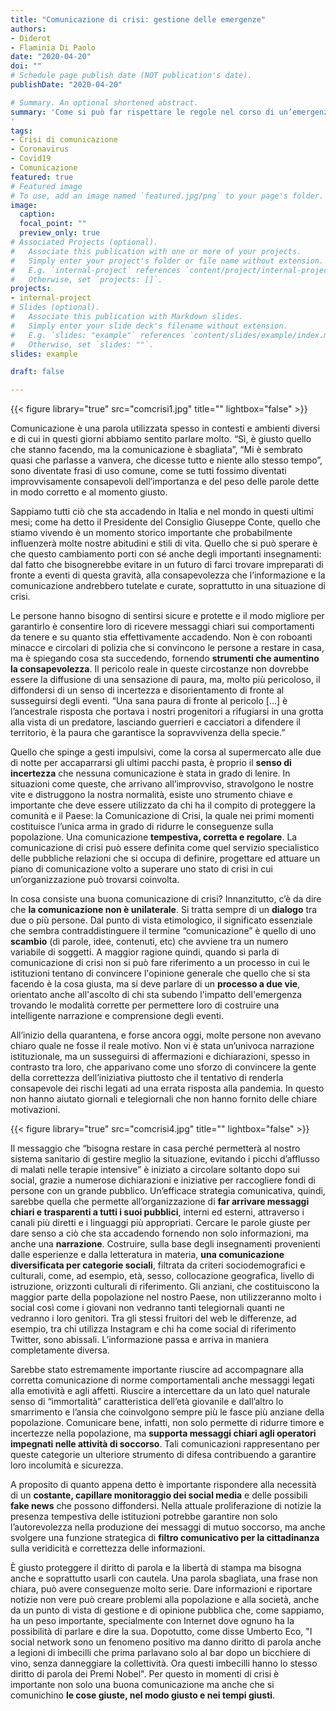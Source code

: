 ```yaml
---
title: "Comunicazione di crisi: gestione delle emergenze"
authors:
- Diderot
- Flaminia Di Paolo
date: "2020-04-20"
doi: ""
# Schedule page publish date (NOT publication's date).
publishDate: "2020-04-20"

# Summary. An optional shortened abstract.
summary: 'Come si può far rispettare le regole nel corso di un’emergenza? Quali sono i criteri migliori di comunicazione? Cos’è la comunicazione di crisi? Tra decreti, notizie e inviti a non violare la quarantena, Diderot approfondisce i meccanismi e le strategie comunicative nei periodi più difficili, nei quali c’è bisogno di chiarezza e immediatezza
'
tags:
- Crisi di comunicazione
- Coronavirus
- Covid19
- Comunicazione
featured: true
# Featured image
# To use, add an image named `featured.jpg/png` to your page's folder.
image:
  caption:
  focal_point: ""
  preview_only: true
# Associated Projects (optional).
#   Associate this publication with one or more of your projects.
#   Simply enter your project's folder or file name without extension.
#   E.g. `internal-project` references `content/project/internal-project/index.md`.
#   Otherwise, set `projects: []`.
projects:
- internal-project
# Slides (optional).
#   Associate this publication with Markdown slides.
#   Simply enter your slide deck's filename without extension.
#   E.g. `slides: "example"` references `content/slides/example/index.md`.
#   Otherwise, set `slides: ""`.
slides: example

draft: false

---
```


{{< figure library="true" src="comcrisi1.jpg" title="" lightbox="false" >}}

Comunicazione è una parola utilizzata spesso in contesti e ambienti diversi e di cui in questi giorni abbiamo sentito parlare molto. “Sì, è giusto quello che stanno facendo, ma la comunicazione è sbagliata”, “Mi è sembrato quasi che parlasse a vanvera, che dicesse tutto e niente allo stesso tempo”, sono diventate frasi di uso comune, come se tutti fossimo diventati improvvisamente consapevoli dell’importanza e del peso delle parole dette in modo corretto e al momento giusto.


Sappiamo tutti ciò che sta accadendo in Italia e nel mondo in questi ultimi mesi; come ha detto il Presidente del Consiglio Giuseppe Conte, quello che stiamo vivendo è un momento storico importante che probabilmente influenzerà molte nostre abitudini e stili di vita. Quello che si può sperare è che questo cambiamento porti con sé anche degli importanti insegnamenti: dal fatto che bisognerebbe evitare in un futuro di farci trovare impreparati di fronte a eventi di questa gravità, alla consapevolezza che l’informazione e la comunicazione andrebbero tutelate e curate, soprattutto in una situazione di crisi.


Le persone hanno bisogno di sentirsi sicure e protette e il modo migliore per garantirlo è consentire loro di ricevere messaggi chiari sui comportamenti da tenere e su quanto stia effettivamente accadendo. Non è con roboanti minacce e circolari di polizia che si convincono le persone a restare in casa, ma è spiegando cosa sta succedendo, fornendo **strumenti che aumentino la consapevolezza**. Il pericolo reale in queste circostanze non dovrebbe essere la diffusione di una sensazione di paura, ma, molto più pericoloso, il diffondersi di un senso di incertezza e disorientamento di fronte al susseguirsi degli eventi. “Una sana paura di fronte al pericolo […] è l’ancestrale risposta che portava i nostri progenitori a rifugiarsi in una grotta alla vista di un predatore, lasciando guerrieri e cacciatori a difendere il territorio, è la paura che garantisce la sopravvivenza della specie.”


Quello che spinge a gesti impulsivi, come la corsa al supermercato alle due di notte per accaparrarsi gli ultimi pacchi pasta, è proprio il **senso di incertezza** che nessuna comunicazione è stata in grado di lenire. In situazioni come queste, che arrivano all’improvviso, stravolgono le nostre vite e distruggono la nostra normalità, esiste uno strumento chiave e importante che deve essere utilizzato da chi ha il compito di proteggere la comunità e il Paese: la Comunicazione di Crisi, la quale nei primi momenti costituisce l’unica arma in grado di ridurre le conseguenze sulla popolazione. Una comunicazione **tempestiva, corretta e regolare**.
La comunicazione di crisi può essere definita come quel servizio specialistico delle pubbliche relazioni che si occupa di definire, progettare ed attuare un piano di comunicazione volto a superare uno stato di crisi in cui un’organizzazione può trovarsi coinvolta.


In cosa consiste una buona comunicazione di crisi? Innanzitutto, c’è da dire che **la comunicazione non è unilaterale**. Si tratta sempre di un **dialogo** tra due o più persone. Dal punto di vista etimologico, il significato essenziale che sembra contraddistinguere il termine “comunicazione” è quello di uno **scambio** (di parole, idee, contenuti, etc) che avviene tra un numero variabile di soggetti. A maggior ragione quindi, quando si parla di comunicazione di crisi non si può fare riferimento a un processo in cui le istituzioni tentano di convincere l'opinione generale che quello che si sta facendo è la cosa giusta, ma si deve parlare di un **processo a due vie**, orientato anche all'ascolto di chi sta subendo l'impatto dell'emergenza trovando le modalità corrette per permettere loro di costruire una intelligente narrazione e comprensione degli eventi.


All’inizio della quarantena, e forse ancora oggi, molte persone non avevano chiaro quale ne fosse il reale motivo. Non vi è stata un’univoca narrazione istituzionale, ma un susseguirsi di affermazioni e dichiarazioni, spesso in contrasto tra loro, che apparivano come uno sforzo di convincere la gente della correttezza dell’iniziativa piuttosto che il tentativo di renderla consapevole dei rischi legati ad una errata risposta alla pandemia. In questo non hanno aiutato giornali e telegiornali che non hanno fornito delle chiare motivazioni.

{{< figure library="true" src="comcrisi4.jpg" title="" lightbox="false" >}}

Il messaggio che “bisogna restare in casa perché permetterà al nostro sistema sanitario di gestire meglio la situazione, evitando i picchi d’afflusso di malati nelle terapie intensive” è iniziato a circolare soltanto dopo sui social, grazie a numerose dichiarazioni e iniziative per raccogliere fondi di persone con un grande pubblico.
Un’efficace strategia comunicativa, quindi, sarebbe quella che permette all’organizzazione di **far arrivare messaggi chiari e trasparenti a tutti i suoi pubblici**, interni ed esterni, attraverso i canali più diretti e i linguaggi più appropriati. Cercare le parole giuste per dare senso a ciò che sta accadendo fornendo non solo informazioni, ma anche una **narrazione**. Costruire, sulla base degli insegnamenti provenienti dalle esperienze e dalla letteratura in materia, **una comunicazione diversificata per categorie sociali**, filtrata da criteri sociodemografici e culturali, come, ad esempio, età, sesso, collocazione geografica, livello di istruzione, orizzonti culturali di riferimento. Gli anziani, che costituiscono la maggior parte della popolazione nel nostro Paese, non utilizzeranno molto i social così come i giovani non vedranno tanti telegiornali quanti ne vedranno i loro genitori. Tra gli stessi fruitori del web le differenze, ad esempio, tra chi utilizza Instagram e chi ha come social di riferimento Twitter, sono abissali. L’informazione passa e arriva in maniera completamente diversa.


Sarebbe stato estremamente importante riuscire ad accompagnare alla corretta comunicazione di norme comportamentali anche messaggi legati alla emotività e agli affetti. Riuscire a intercettare da un lato quel naturale senso di “immortalità” caratteristica dell’età giovanile e dall’altro lo smarrimento e l’ansia che coinvolgono sempre più le fasce più anziane della popolazione. Comunicare bene, infatti, non solo permette di ridurre timore e incertezze nella popolazione, ma **supporta messaggi chiari agli operatori impegnati nelle attività di soccorso**. Tali comunicazioni rappresentano per queste categorie un ulteriore strumento di difesa contribuendo a garantire loro incolumità e sicurezza.


A proposito di quanto appena detto è importante rispondere alla necessità di un **costante, capillare monitoraggio dei social media** e delle possibili **fake news** che possono diffondersi. Nella attuale proliferazione di notizie la presenza tempestiva delle istituzioni potrebbe garantire non solo l’autorevolezza nella produzione dei messaggi di mutuo soccorso, ma anche svolgere una funzione strategica di **filtro comunicativo per la cittadinanza** sulla veridicità e correttezza delle informazioni.


È giusto proteggere il diritto di parola e la libertà di stampa ma bisogna anche e soprattutto usarli con cautela. Una parola sbagliata, una frase non chiara, può avere conseguenze molto serie. Dare informazioni e riportare notizie non vere può creare problemi alla popolazione e alla società, anche da un punto di vista di gestione e di opinione pubblica che, come sappiamo, ha un peso importante, specialmente con Internet dove ognuno ha la possibilità di parlare e dire la sua. Dopotutto, come disse Umberto Eco, "I social network sono un fenomeno positivo ma danno diritto di parola anche a legioni di imbecilli che prima parlavano solo al bar dopo un bicchiere di vino, senza danneggiare la collettività. Ora questi imbecilli hanno lo stesso diritto di parola dei Premi Nobel". Per questo in momenti di crisi è importante non solo una buona comunicazione ma anche che si comunichino **le cose giuste, nel modo giusto e nei tempi giusti**.

